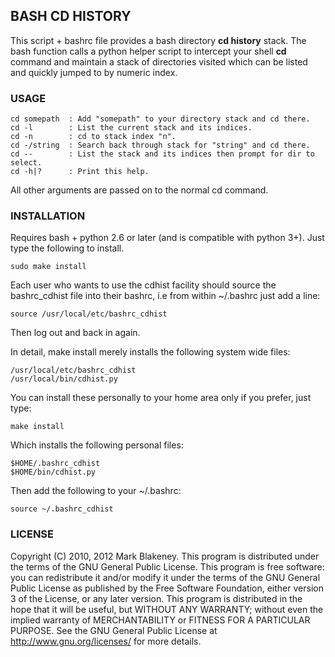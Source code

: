 ## BASH CD HISTORY

This script + bashrc file provides a bash directory **cd history** stack.
The bash function calls a python helper script to intercept your shell
**cd** command and maintain a stack of directories visited which can be
listed and quickly jumped to by numeric index.

### USAGE

    cd somepath  : Add "somepath" to your directory stack and cd there.
    cd -l        : List the current stack and its indices.
    cd -n        : cd to stack index "n".
    cd -/string  : Search back through stack for "string" and cd there.
    cd --        : List the stack and its indices then prompt for dir to select.
    cd -h|?      : Print this help.

All other arguments are passed on to the normal cd command.

### INSTALLATION

Requires bash + python 2.6 or later (and is compatible with python 3+).
Just type the following to install.

    sudo make install

Each user who wants to use the cdhist facility should source the
bashrc_cdhist file into their bashrc, i.e from within ~/.bashrc just add
a line:

    source /usr/local/etc/bashrc_cdhist

Then log out and back in again.

In detail, make install merely installs the following system wide files:

    /usr/local/etc/bashrc_cdhist
    /usr/local/bin/cdhist.py

You can install these personally to your home area only if you prefer,
just type:

    make install

Which installs the following personal files:

    $HOME/.bashrc_cdhist
    $HOME/bin/cdhist.py

Then add the following to your ~/.bashrc:

    source ~/.bashrc_cdhist

### LICENSE

Copyright (C) 2010, 2012 Mark Blakeney. This program is distributed under the
terms of the GNU General Public License.
This program is free software: you can redistribute it and/or modify it
under the terms of the GNU General Public License as published by the
Free Software Foundation, either version 3 of the License, or any later
version.
This program is distributed in the hope that it will be useful, but
WITHOUT ANY WARRANTY; without even the implied warranty of
MERCHANTABILITY or FITNESS FOR A PARTICULAR PURPOSE. See the GNU General
Public License at <http://www.gnu.org/licenses/> for more details.
